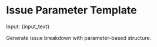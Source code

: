 # Issue Parameter Template

Input: {input_text}

Generate issue breakdown with parameter-based structure.